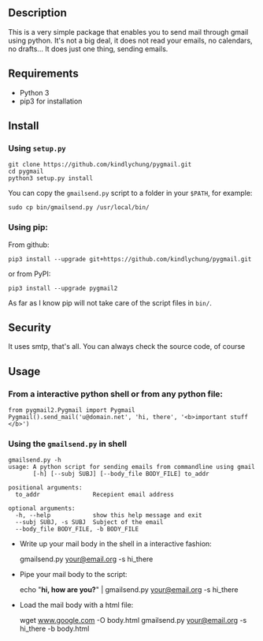 ## Description

This is a very simple package that enables you to send mail through gmail using python. It's not a big deal, it does not read your emails, no calendars, no drafts...
It does just one thing, sending emails.

## Requirements

* Python 3
* pip3 for installation

## Install

### Using `setup.py`

    git clone https://github.com/kindlychung/pygmail.git
    cd pygmail
    python3 setup.py install

You can copy the `gmailsend.py` script to a folder in your `$PATH`, for example:

    sudo cp bin/gmailsend.py /usr/local/bin/

### Using pip:

From github:

    pip3 install --upgrade git+https://github.com/kindlychung/pygmail.git

or from PyPI:

    pip3 install --upgrade pygmail2

As far as I know pip will not take care of the script files in `bin/`.


## Security

It uses smtp, that's all. You can always check the source code, of course


## Usage

### From a interactive python shell or from any python file:

    from pygmail2.Pygmail import Pygmail
    Pygmail().send_mail('u@domain.net', 'hi, there', '<b>important stuff </b>')

### Using the `gmailsend.py` in shell

    gmailsend.py -h
    usage: A python script for sending emails from commandline using gmail
           [-h] [--subj SUBJ] [--body_file BODY_FILE] to_addr

    positional arguments:
      to_addr               Recepient email address

    optional arguments:
      -h, --help            show this help message and exit
      --subj SUBJ, -s SUBJ  Subject of the email
      --body_file BODY_FILE, -b BODY_FILE

* Write up your mail body in the shell in a interactive fashion:

    gmailsend.py your@email.org -s hi_there

* Pipe your mail body to the script:

    echo "<b>hi, how are you?</b>" | gmailsend.py your@email.org -s hi_there

* Load the mail body with a html file:

    wget www.google.com -O body.html
    gmailsend.py your@email.org -s hi_there -b body.html
